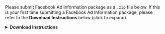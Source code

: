 Please submit Facebook Ad Information package as a `.zip` file below. If this is your first time submitting a Facebook Ad Information package, please refer to the **Download Instructions** below (click to expand).

<details>
<summary><strong>Download Instructions</strong></summary>

**Step 1**: Navigate to [Facebook Accounts Centre](https://accountscenter.facebook.com/info_and_permissions/dyi/)

**Step 2**: Choose the account you'd like to download data from. For this project, **choose the account you use most regularly to browse Facebook**.

**Step 3**: In response to **How much information do you want**? Select **Specific types of information**

**Step 4**: Scroll to the second-to-last item on the list and select **Ads Information**. Ensure no other information is selected.

**Step 5**: Download the data to your device.

**Step 6**: Choose:
- Date range – **All time**
- Format – **JSON**
- Media quality – **Low**

**Step 7**: Create files and wait for them to download. They might download automatically, or you might get an email notification to download the files when they are ready.

**Step 8**: In your downloads folder, a `.zip` file should have downloaded – likely labelled `facebook-<your user name>-<date>-<some id>`. This is the file you need to submit.

</details>

